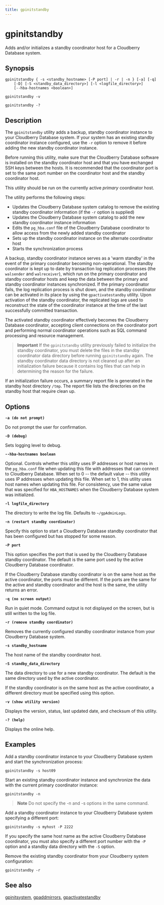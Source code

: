 ```yaml
---
title: gpinitstandby
---
```


# gpinitstandby

Adds and/or initializes a standby coordinator host for a Cloudberry Database system.

## Synopsis

```shell
gpinitstandby { -s <standby_hostname> [-P port] | -r | -n } [-a] [-q] 
    [-D] [-S <standby_data_directory>] [-l <logfile_directory>] 
    [--hba-hostnames <boolean>] 

gpinitstandby -v 

gpinitstandby -?
```

## Description

The `gpinitstandby` utility adds a backup, standby coordinator instance to your Cloudberry Database system. If your system has an existing standby coordinator instance configured, use the `-r` option to remove it before adding the new standby coordinator instance.

Before running this utility, make sure that the Cloudberry Database software is installed on the standby coordinator host and that you have exchanged SSH keys between the hosts. It is recommended that the coordinator port is set to the same port number on the coordinator host and the standby coordinator host.

This utility should be run on the currently active *primary* coordinator host.

The utility performs the following steps:

- Updates the Cloudberry Database system catalog to remove the existing standby coordinator information (if the `-r` option is supplied)
- Updates the Cloudberry Database system catalog to add the new standby coordinator instance information
- Edits the `pg_hba.conf` file of the Cloudberry Database coordinator to allow access from the newly added standby coordinator
- Sets up the standby coordinator instance on the alternate coordinator host
- Starts the synchronization process

A backup, standby coordinator instance serves as a 'warm standby' in the event of the primary coordinator becoming non-operational. The standby coordinator is kept up to date by transaction log replication processes (the `walsender` and `walreceiver`), which run on the primary coordinator and standby coordinator hosts and keep the data between the primary and standby coordinator instances synchronized. If the primary coordinator fails, the log replication process is shut down, and the standby coordinator can be activated in its place by using the `gpactivatestandby` utility. Upon activation of the standby coordinator, the replicated logs are used to reconstruct the state of the coordinator instance at the time of the last successfully committed transaction.

The activated standby coordinator effectively becomes the Cloudberry Database coordinator, accepting client connections on the coordinator port and performing normal coordinator operations such as SQL command processing and resource management.

> **Important** If the `gpinitstandby` utility previously failed to initialize the standby coordinator, you must delete the files in the standby coordinator data directory before running `gpinitstandby` again. The standby coordinator data directory is not cleaned up after an initialization failure because it contains log files that can help in determining the reason for the failure.

If an initialization failure occurs, a summary report file is generated in the standby host directory `/tmp`. The report file lists the directories on the standby host that require clean up.

## Options

**`-a (do not prompt)`**

Do not prompt the user for confirmation.

**`-D (debug)`**

Sets logging level to debug.

**`--hba-hostnames boolean`**

Optional. Controls whether this utility uses IP addresses or host names in the `pg_hba.conf` file when updating this file with addresses that can connect to Cloudberry Database. When set to 0 -- the default value -- this utility uses IP addresses when updating this file. When set to 1, this utility uses host names when updating this file. For consistency, use the same value that was specified for `HBA_HOSTNAMES` when the Cloudberry Database system was initialized. <!-- For information about how Cloudberry Database resolves host names in the `pg_hba.conf` file, see [Configuring Client Authentication](../../admin_guide/client_auth.html). -->

**`-l logfile_directory`**

The directory to write the log file. Defaults to `~/gpAdminLogs`.

**`-n (restart standby coordinator)`**

Specify this option to start a Cloudberry Database standby coordinator that has been configured but has stopped for some reason.

**`-P port`**

This option specifies the port that is used by the Cloudberry Database standby coordinator. The default is the same port used by the active Cloudberry Database coordinator.

If the Cloudberry Database standby coordinator is on the same host as the active coordinator, the ports must be different. If the ports are the same for the active and standby coordinator and the host is the same, the utility returns an error.

**`-q (no screen output)`**

Run in quiet mode. Command output is not displayed on the screen, but is still written to the log file.

**`-r (remove standby coordinator)`**

Removes the currently configured standby coordinator instance from your Cloudberry Database system.

**`-s standby_hostname`**

The host name of the standby coordinator host.

**`-S standby_data_directory`**

The data directory to use for a new standby coordinator. The default is the same directory used by the active coordinator.

If the standby coordinator is on the same host as the active coordinator, a different directory must be specified using this option.

**`-v (show utility version)`**

Displays the version, status, last updated date, and checksum of this utility.

**`-? (help)`**

Displays the online help.

## Examples

Add a standby coordinator instance to your Cloudberry Database system and start the synchronization process:

```shell
gpinitstandby -s host09
```

Start an existing standby coordinator instance and synchronize the data with the current primary coordinator instance:

```shell
gpinitstandby -n
```

> **Note** Do not specify the -n and -s options in the same command.

Add a standby coordinator instance to your Cloudberry Database system specifying a different port:

```shell
gpinitstandby -s myhost -P 2222
```

If you specify the same host name as the active Cloudberry Database coordinator, you must also specify a different port number with the `-P` option and a standby data directory with the `-S` option.

Remove the existing standby coordinator from your Cloudberry system configuration:

```shell
gpinitstandby -r
```

## See also

[gpinitsystem](/docs/sys-utilities/db-util-gpinitsystem.md), [gpaddmirrors](/docs/sys-utilities/db-util-gpaddmirrors.md), [gpactivatestandby](/docs/sys-utilities/db-util-gpactivatestandby.md)
